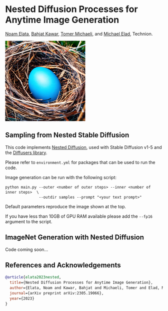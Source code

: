 # Nested Diffusion Processes for Anytime Image Generation
<a href="https://github.com/noamelata">Noam Elata</a>, <a href="https://bahjat-kawar.github.io/">Bahjat Kawar</a>, <a href="https://tomer.net.technion.ac.il/">Tomer Michaeli</a>, and <a href="https://elad.cs.technion.ac.il/">Michael Elad</a>, Technion.<br />

<img src="figures/Nested_Egg.png" alt="Nested Diffusion" style="width:256px;"/>

## Sampling from Nested Stable Diffusion
This code implements <a href="https://arxiv.org/abs/2305.19066">Nested Diffusion</a>, used with Stable Diffusion v1-5 and the <a href="https://github.com/huggingface/diffusers"> Diffusers library</a>.

Please refer to `environment.yml` for packages that can be used to run the code. 

Image generation can be run with the following script:
```
python main.py --outer <number of outer steps> --inner <number of inner steps>  \
               --outdir samples --prompt "<your text prompt>"
```
Default parameters reproduce the image shown at the top.

If you have less than 10GB of GPU RAM available please add the `--fp16` argument to the script.


## ImageNet Generation with Nested Diffusion 
Code coming soon...


## References and Acknowledgements
```BibTeX
@article{elata2023nested,
  title={Nested Diffusion Processes for Anytime Image Generation},
  author={Elata, Noam and Kawar, Bahjat and Michaeli, Tomer and Elad, Michael},
  journal={arXiv preprint arXiv:2305.19066},
  year={2023}
}
```
